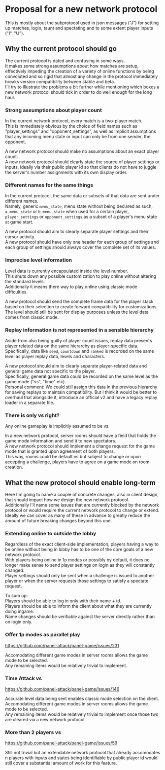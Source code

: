# Proposal for a new network protocol

This is mostly about the subprotocol used in json messages ("J") for setting up matches, login, taunt and spectating and to some extent player inputs ("I", "U").  

## Why the current protocol should go

The current protocol is dated and confusing in some ways.  
It makes some strong assumptions about how matches are setup, effectively impeding the creation of a variety of online functions by being convoluted and so rigid that almost any change in the protocol immediately breaks version compatibility between stable and beta.  
I'll try to illustrate the problems a bit further while mentioning which boxes a new network protocol should tick in order to do well enough for the long haul.  

### Strong assumptions about player count

In the current network protocol, every match is a two-player match.  
This is immediately obvious by the choice of field names such as "player_settings" and "opponent_settings", as well as implicit assumptions that any incoming menu state or input can only be from one sender, the opponent.  

A new network protocol should make no assumptions about an exact player count.  
A new network protocol should clearly state the source of player settings or inputs, ideally via their public player id so that clients do not have to juggle the server's number assignments with its own display order.

### Different names for the same things

In the current protocol, the same data or subsets of that data are sent under different names.  
Namely, generic `menu_state`, menu state without being declared as such, `a_menu_state` or `b_menu_state` when used for a certain player, `player_settings` or `opponent_settings` as a subset of a player's menu state at game start.  

A new protocol should aim to clearly separate player settings and their cursor activity.  
A new protocol should have only one header for each group of settings and each group of settings should always cover the complete set of its values.  

### Imprecise level information 

Level data is currently encapsulated inside the level number.  
This shuts down any possible customization to play online without altering the standard levels.  
Additionally it means there way to play online using classic mode difficulties.  

A new protocol should send the complete frame data for the player stack based on their selection to create forward compatibility for customizations. The level should still be sent for display purposes unless the level data comes from classic mode.

### Replay information is not represented in a sensible hierarchy

Aside from also being guilty of player count issues, replay data presents player related data on the same hierarchy as player-specific data.  
Specifically, data like `seed`, `countdown` and `ranked` is recorded on the same level as player replay data, levels and characters.

A new protocol should aim to clearly separate player-related data and general game data not specific to the player.  
Specifically, general game data could be recorded on the same level as the game mode ("vs", "time" etc).  
Personal comment: We could still assign this data in the previous hierarchy for saving replays to maintain compatibility. But I think it would be better to overhaul that alongside it, introduce an official v2 and have a legacy replay loader in a separate file.

### There is only vs right?

Any online gameplay is implicitly assumed to be vs.  

In a new network protocol, server rooms should have a field that holds the game mode information and send it to new spectators.  
A new network protocol should implement a change request for the game mode that is granted upon agreement of both players.  
This way, rooms could be default vs but subject to change *or* upon accepting a challenge, players have to agree on a game mode on room creation.


## What the new protocol should enable long-term

Here I'm going to name a couple of concrete changes, also in client design, that should impact how we design the new network protocol.  
Additionally I'll name some issues that are currently blocked by the network protocol or would require the current network protocol to change or extend. Ideally we can cover as many of these in advance to greatly reduce the amount of future breaking changes beyond this one.

### Extending online to outside the lobby

Regardless of the exact client-side implementation, players having a way to be online without being in lobby has to be one of the core goals of a new network protocol.  
With players being online in 1p modes or possibly by default, it does no longer make sense to send player settings on login as they will constantly changed.  
Player settings should only be sent when a challenge is issued to another player or when the server requests those settings to satisfy a spectate request.  

To sum up:  
Players should be able to log in only with their name + id.  
Players should be able to inform the client about what they are currently doing ingame.  
Name changes should be verifiable against the server directly rather than on login only.

### Offer 1p modes as parallel play

https://github.com/panel-attack/panel-game/issues/231  

Accomodating different game modes in server rooms allows the game mode to be selected.  
Any remaining items would be relatively trivial to implement.

### Time Attack vs

https://github.com/panel-attack/panel-game/issues/146  

Accurate level data being sent enables classic mode selection on the client.  
Accomodating different game modes in server rooms allows the game mode to be selected.  
Any remaining items would be relatively trivial to implement once those two are cleared via a new network protocol.

### More than 2 players vs

https://github.com/panel-attack/panel-game/issues/59  

Still not trivial but an extendable network protocol that already accomodates n players with inputs and states being identifiable by public player id would still cover a substantial amount of work for this feature.